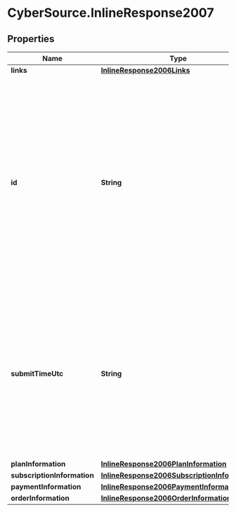 # CyberSource.InlineResponse2007

## Properties
Name | Type | Description | Notes
------------ | ------------- | ------------- | -------------
**links** | [**InlineResponse2006Links**](InlineResponse2006Links.md) |  | [optional] 
**id** | **String** | An unique identification number generated by Cybersource to identify the submitted request. Returned by all services. It is also appended to the endpoint of the resource. On incremental authorizations, this value with be the same as the identification number returned in the original authorization response.  | [optional] 
**submitTimeUtc** | **String** | Time of request in UTC. Format: &#x60;YYYY-MM-DDThh:mm:ssZ&#x60; **Example** &#x60;2016-08-11T22:47:57Z&#x60; equals August 11, 2016, at 22:47:57 (10:47:57 p.m.). The &#x60;T&#x60; separates the date and the time. The &#x60;Z&#x60; indicates UTC.  Returned by Cybersource for all services.  | [optional] 
**planInformation** | [**InlineResponse2006PlanInformation**](InlineResponse2006PlanInformation.md) |  | [optional] 
**subscriptionInformation** | [**InlineResponse2006SubscriptionInformation**](InlineResponse2006SubscriptionInformation.md) |  | [optional] 
**paymentInformation** | [**InlineResponse2006PaymentInformation**](InlineResponse2006PaymentInformation.md) |  | [optional] 
**orderInformation** | [**InlineResponse2006OrderInformation**](InlineResponse2006OrderInformation.md) |  | [optional] 


